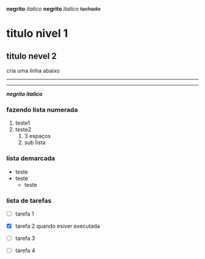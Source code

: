 

**negrito**
*italico*
__negrito__
_italico_
~~tachado~~
# titulo nivel 1
## titulo nevel 2
cria uma linha abaixo
***
---

__*negrito italico*__

### fazendo lista numerada
1. teste1
1. teste2
   1. 3 espaços
   1. sub lista

### lista demarcada
* teste
* teste
   * teste
### lista de tarefas
- [ ] tarefa 1
- [x] tarefa 2 quando esiver executada
- [ ] tarefa 3
- [ ] tarefa 4



